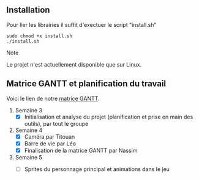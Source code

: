 
##  Installation 

Pour lier les librairies il suffit d'exectuer le script "install.sh"
```
sudo chmod +x install.sh
./install.sh
```
> [!NOTE]
> Le projet n'est actuellement disponible que sur Linux.

## Matrice GANTT et planification du travail

Voici le lien de notre [matrice GANTT](https://docs.google.com/spreadsheets/d/1Mg9UQ9PWvGM-6L3-nj4hynLEFj7fFx33uv-HTwo-MKw/edit#gid=0).

1. Semaine 3
   - [x] Initialisation et analyse du projet (planification et prise en main des outils), par tout le groupe
1. Semaine 4
   - [x] Caméra par Titouan
   - [x] Barre de vie par Léo 
   - [x] Finalisation de la matrice GANTT par Nassim
1. Semaine 5 
   - [ ] Sprites du personnage principal et animations dans le jeu 

